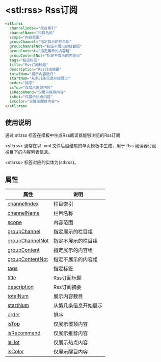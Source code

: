 ﻿# &lt;stl:rss&gt; Rss订阅

```html
<stl:rss
  channelIndex="栏目索引"
  channelName="栏目名称"
  scope="内容范围"
  groupChannel="指定展示的栏目组"
  groupChannelNot="指定不展示的栏目组"
  groupContent="指定展示的内容组"
  groupContentNot="指定不展示的内容组"
  tags="指定标签"
  title="Rss订阅标题"
  description="Rss订阅摘要"
  totalNum="展示内容数目"
  startNum="从第几条信息开始展示"
  order="排序"
  isTop="仅展示置顶内容"
  isRecommend="仅展示推荐内容"
  isHot="仅展示热点内容"
  isColor="仅展示醒目内容">
</stl:rss>
```

## 使用说明

通过 stl:rss 标签在模板中生成Rss阅读器能够浏览的Rss订阅

&lt;stl:rss&gt; 通常在以 .xml 文件后缀结尾的单页模板中生成，用于 Rss 阅读器订阅栏目下的内容列表信息。

&lt;stl:rss&gt; 标签对应的实体为{stl:rss}。

## 属性

| 属性                                                 | 说明                 |
| ---------------------------------------------------- | -------------------- |
| [channelIndex](rss/attributes?id=channelIndex)       | 栏目索引             |
| [channelName](rss/attributes?id=channelName)         | 栏目名称             |
| [scope](rss/attributes?id=scope)                     | 内容范围             |
| [groupChannel](rss/attributes?id=groupChannel)       | 指定展示的栏目组     |
| [groupChannelNot](rss/attributes?id=groupChannelNot) | 指定不展示的栏目组   |
| [groupContent](rss/attributes?id=groupContent)       | 指定展示的内容组     |
| [groupContentNot](rss/attributes?id=groupContentNot) | 指定不展示的内容组   |
| [tags](rss/attributes?id=tags)                       | 指定标签             |
| [title](rss/attributes?id=title)                     | Rss订阅标题          |
| [description](rss/attributes?id=description)         | Rss订阅摘要          |
| [totalNum](rss/attributes?id=totalNum)               | 展示内容数目         |
| [startNum](rss/attributes?id=startNum)               | 从第几条信息开始展示 |
| [order](rss/attributes?id=order)                     | 排序                 |
| [isTop](rss/attributes?id=isTop)                     | 仅展示置顶内容       |
| [isRecommend](rss/attributes?id=isRecommend)         | 仅展示推荐内容       |
| [isHot](rss/attributes?id=isHot)                     | 仅展示热点内容       |
| [isColor](rss/attributes?id=isColor)                 | 仅展示醒目内容       |